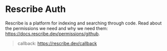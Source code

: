 # Rescribe Auth

Rescribe is a platform for indexing and searching through code. Read about the permissions we need and why we need them: https://docs.rescribe.dev/permissions/github.

> callback: https://rescribe.dev/callback
